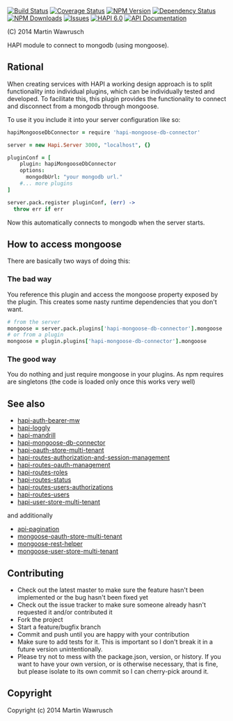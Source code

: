 [![Build Status](https://travis-ci.org/codedoctor/hapi-mongoose-db-connector.svg?branch=master)](https://travis-ci.org/codedoctor/hapi-mongoose-db-connector)
[![Coverage Status](https://img.shields.io/coveralls/codedoctor/hapi-mongoose-db-connector.svg)](https://coveralls.io/r/codedoctor/hapi-mongoose-db-connector)
[![NPM Version](http://img.shields.io/npm/v/hapi-mongoose-db-connector.svg)](https://www.npmjs.org/package/hapi-mongoose-db-connector)
[![Dependency Status](https://gemnasium.com/codedoctor/hapi-mongoose-db-connector.svg)](https://gemnasium.com/codedoctor/hapi-mongoose-db-connector)
[![NPM Downloads](http://img.shields.io/npm/dm/hapi-mongoose-db-connector.svg)](https://www.npmjs.org/package/hapi-mongoose-db-connector)
[![Issues](http://img.shields.io/github/issues/codedoctor/.svg)](https://github.com/codedoctor/hapi-mongoose-db-connector/issues)
[![HAPI 6.0](http://img.shields.io/badge/hapi-6.0-blue.svg)](http://hapijs.com)
[![API Documentation](http://img.shields.io/badge/API-Documentation-ff69b4.svg)](http://coffeedoc.info/github/codedoctor/hapi-mongoose-db-connector)


(C) 2014 Martin Wawrusch

HAPI module to connect to mongodb (using mongoose).

## Rational
When creating services with HAPI a working design approach is to split functionality into individual plugins, which can be individually tested and developed. To facilitate this, this plugin provides the functionality to connect and disconnect from a mongodb through mongoose.

To use it you include it into your server configuration like so:

```coffeescript
hapiMongooseDbConnector = require 'hapi-mongoose-db-connector'

server = new Hapi.Server 3000, "localhost", {}

pluginConf = [
    plugin: hapiMongooseDbConnector
    options:
      mongodbUrl: "your mongodb url."
    #... more plugins
]

server.pack.register pluginConf, (err) ->
  throw err if err

```

Now this automatically connects to mongodb when the server starts.

## How to access mongoose
There are basically two ways of doing this:

### The bad way
You reference this plugin and access the mongoose property exposed by the plugin. This creates some nasty runtime dependencies that you don't want.

```coffeescript
# from the server
mongoose = server.pack.plugins['hapi-mongoose-db-connector'].mongoose
# or from a plugin
mongoose = plugin.plugins['hapi-mongoose-db-connector'].mongoose
```

### The good way
You do nothing and just require mongoose in your plugins. As npm requires are singletons (the code is loaded only once this works very well)

## See also

* [hapi-auth-bearer-mw](https://github.com/codedoctor/hapi-auth-bearer-mw)
* [hapi-loggly](https://github.com/codedoctor/hapi-loggly)
* [hapi-mandrill](https://github.com/codedoctor/hapi-mandrill)
* [hapi-mongoose-db-connector](https://github.com/codedoctor/hapi-mongoose-db-connector)
* [hapi-oauth-store-multi-tenant](https://github.com/codedoctor/hapi-oauth-store-multi-tenant)
* [hapi-routes-authorization-and-session-management](https://github.com/codedoctor/hapi-routes-authorization-and-session-management)
* [hapi-routes-oauth-management](https://github.com/codedoctor/hapi-routes-oauth-management)
* [hapi-routes-roles](https://github.com/codedoctor/hapi-routes-roles)
* [hapi-routes-status](https://github.com/codedoctor/hapi-routes-status)
* [hapi-routes-users-authorizations](https://github.com/codedoctor/hapi-routes-users-authorizations)
* [hapi-routes-users](https://github.com/codedoctor/hapi-routes-users)
* [hapi-user-store-multi-tenant](https://github.com/codedoctor/hapi-user-store-multi-tenant)

and additionally

* [api-pagination](https://github.com/codedoctor/api-pagination)
* [mongoose-oauth-store-multi-tenant](https://github.com/codedoctor/mongoose-oauth-store-multi-tenant)
* [mongoose-rest-helper](https://github.com/codedoctor/mongoose-rest-helper)
* [mongoose-user-store-multi-tenant](https://github.com/codedoctor/mongoose-user-store-multi-tenant)

## Contributing
 
* Check out the latest master to make sure the feature hasn't been implemented or the bug hasn't been fixed yet
* Check out the issue tracker to make sure someone already hasn't requested it and/or contributed it
* Fork the project
* Start a feature/bugfix branch
* Commit and push until you are happy with your contribution
* Make sure to add tests for it. This is important so I don't break it in a future version unintentionally.
* Please try not to mess with the package.json, version, or history. If you want to have your own version, or is otherwise necessary, that is fine, but please isolate to its own commit so I can cherry-pick around it.

## Copyright

Copyright (c) 2014 Martin Wawrusch 
